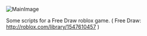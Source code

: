 ![MainImage](<https://tr.rbxcdn.com/d4fa4a5edb13ef3e731c87a70c77f30c/768/432/Image/Webp>)

Some scripts for a Free Draw roblox game. ( Free Draw: http://roblox.com/library/1547610457 )
